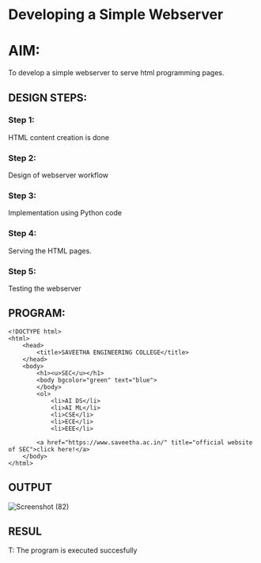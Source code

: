 # Developing a Simple Webserver

# AIM:

To develop a simple webserver to serve html programming pages.

## DESIGN STEPS:

### Step 1:

HTML content creation is done

### Step 2:

Design of webserver workflow

### Step 3:

Implementation using Python code

### Step 4:

Serving the HTML pages.

### Step 5:

Testing the webserver

## PROGRAM:
```
<!DOCTYPE html>
<html>
    <head>
        <title>SAVEETHA ENGINEERING COLLEGE</title>
    </head>
    <body>
        <h1><u>SEC</u></h1>
        <body bgcolor="green" text="blue">
        </body>
        <ol>
            <li>AI DS</li>
            <li>AI ML</li>
            <li>CSE</li>
            <li>ECE</li>
            <li>EEE</li>

        <a href="https://www.saveetha.ac.in/" title="official website of SEC">click here!</a>
    </body>
</html>
```

## OUTPUT
![Screenshot (82)](https://github.com/RAHUL-22001882/webserver/assets/123528986/fff7e10f-4d0d-41d0-ae0e-00cc5612b98c)

## RESUL
T:
The program is executed succesfully
